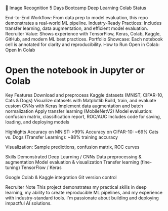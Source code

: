 🚀 Image Recognition 5 Days Bootcamp
Deep Learning Colab Status

End-to-End Workflow: From data prep to model evaluation, this repo demonstrates a real-world ML pipeline.
Industry-Ready Practices: Includes transfer learning, data augmentation, and efficient model evaluation.
Recruiter Value: Shows experience with TensorFlow, Keras, Colab, Kaggle, GitHub, and modern ML best practices.
Portfolio Showcase: Each notebook cell is annotated for clarity and reproducibility.
How to Run
Open in Colab:
Open In Colab


# Open the notebook in Jupyter or Colab
Key Features
Download and preprocess Kaggle datasets (MNIST, CIFAR-10, Cats & Dogs)
Visualize datasets with Matplotlib
Build, train, and evaluate custom CNNs with Keras
Implement data augmentation and batch normalization
Apply transfer learning (MobileNetV2)
Model evaluation: confusion matrix, classification report, ROC/AUC
Includes code for saving, loading, and deploying models

Highlights
Accuracy on MNIST: >99%
Accuracy on CIFAR-10: ~69%
Cats vs. Dogs (Transfer Learning): ~88% training accuracy

Visualization: Sample predictions, confusion matrix, ROC curves

Skills Demonstrated
Deep Learning / CNNs
Data preprocessing & augmentation
Model evaluation & visualization
Transfer learning (fine-tuning)
TensorFlow / Keras

Google Colab & Kaggle integration
Git version control

Recruiter Note
This project demonstrates my practical skills in deep learning, my ability to create reproducible ML pipelines, and my experience with industry-standard tools. I'm passionate about building and deploying impactful AI solutions.
